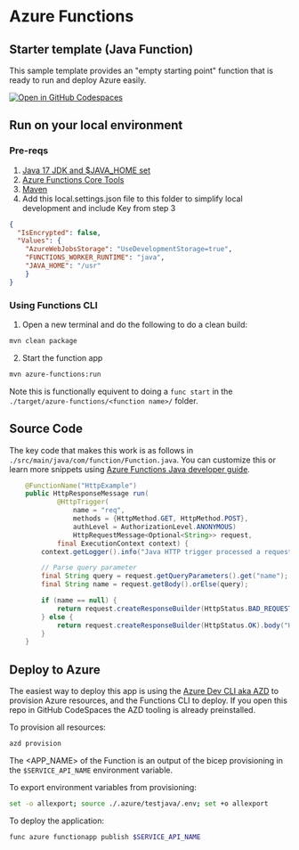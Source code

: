 # Azure Functions
## Starter template (Java Function)

This sample template provides an "empty starting point" function that is ready to run and deploy Azure easily.  

[![Open in GitHub Codespaces](https://github.com/codespaces/badge.svg)](https://github.com/codespaces/new?hide_repo_select=true&ref=main&repo=575770869)

## Run on your local environment

### Pre-reqs
1) [Java 17 JDK and $JAVA_HOME set](https://www.microsoft.com/openjdk) 
2) [Azure Functions Core Tools](https://learn.microsoft.com/en-us/azure/azure-functions/functions-run-local?tabs=v4%2Cmacos%2Ccsharp%2Cportal%2Cbash#install-the-azure-functions-core-tools)
3) [Maven](https://platform.openai.com/account/api-keys) 
4) Add this local.settings.json file to this folder to simplify local development and include Key from step 3
```json
{
  "IsEncrypted": false,
  "Values": {
    "AzureWebJobsStorage": "UseDevelopmentStorage=true",
    "FUNCTIONS_WORKER_RUNTIME": "java",
    "JAVA_HOME": "/usr"
    }
}
```

### Using Functions CLI
1) Open a new terminal and do the following to do a clean build:

```bash
mvn clean package
```
2) Start the function app

```bash
mvn azure-functions:run
```

Note this is functionally equivent to doing a `func start` in the `./target/azure-functions/<function name>/` folder. 

## Source Code

The key code that makes this work is as follows in `./src/main/java/com/function/Function.java`.  You can customize this or learn more snippets using [Azure Functions Java developer guide](https://learn.microsoft.com/en-us/azure/azure-functions/functions-reference-java?tabs=bash%2Cconsumption).  

```java
    @FunctionName("HttpExample")
    public HttpResponseMessage run(
            @HttpTrigger(
                name = "req",
                methods = {HttpMethod.GET, HttpMethod.POST},
                authLevel = AuthorizationLevel.ANONYMOUS)
                HttpRequestMessage<Optional<String>> request,
            final ExecutionContext context) {
        context.getLogger().info("Java HTTP trigger processed a request.");

        // Parse query parameter
        final String query = request.getQueryParameters().get("name");
        final String name = request.getBody().orElse(query);

        if (name == null) {
            return request.createResponseBuilder(HttpStatus.BAD_REQUEST).body("Please pass a name on the query string or in the request body").build();
        } else {
            return request.createResponseBuilder(HttpStatus.OK).body("Hello, " + name).build();
        }
    }
```

## Deploy to Azure

The easiest way to deploy this app is using the [Azure Dev CLI aka AZD](https://aka.ms/azd) to provision Azure resources, and the Functions CLI to deploy.  If you open this repo in GitHub CodeSpaces the AZD tooling is already preinstalled.

To provision all resources:
```bash
azd provision
```

The <APP_NAME> of the Function is an output of the bicep provisioning in the `$SERVICE_API_NAME` environment
variable.

To export environment variables from provisioning:
```bash
set -o allexport; source ./.azure/testjava/.env; set +o allexport
```

To deploy the application:
```bash
func azure functionapp publish $SERVICE_API_NAME
```
